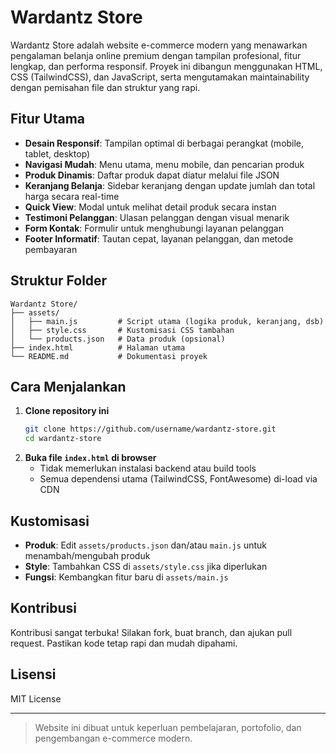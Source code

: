 # Wardantz Store

Wardantz Store adalah website e-commerce modern yang menawarkan pengalaman belanja online premium dengan tampilan profesional, fitur lengkap, dan performa responsif. Proyek ini dibangun menggunakan HTML, CSS (TailwindCSS), dan JavaScript, serta mengutamakan maintainability dengan pemisahan file dan struktur yang rapi.

## Fitur Utama
- **Desain Responsif**: Tampilan optimal di berbagai perangkat (mobile, tablet, desktop)
- **Navigasi Mudah**: Menu utama, menu mobile, dan pencarian produk
- **Produk Dinamis**: Daftar produk dapat diatur melalui file JSON
- **Keranjang Belanja**: Sidebar keranjang dengan update jumlah dan total harga secara real-time
- **Quick View**: Modal untuk melihat detail produk secara instan
- **Testimoni Pelanggan**: Ulasan pelanggan dengan visual menarik
- **Form Kontak**: Formulir untuk menghubungi layanan pelanggan
- **Footer Informatif**: Tautan cepat, layanan pelanggan, dan metode pembayaran

## Struktur Folder
```
Wardantz Store/
├── assets/
│   ├── main.js         # Script utama (logika produk, keranjang, dsb)
│   ├── style.css       # Kustomisasi CSS tambahan
│   └── products.json   # Data produk (opsional)
├── index.html          # Halaman utama
└── README.md           # Dokumentasi proyek
```

## Cara Menjalankan
1. **Clone repository ini**
   ```bash
   git clone https://github.com/username/wardantz-store.git
   cd wardantz-store
   ```
2. **Buka file `index.html` di browser**
   - Tidak memerlukan instalasi backend atau build tools
   - Semua dependensi utama (TailwindCSS, FontAwesome) di-load via CDN

## Kustomisasi
- **Produk**: Edit `assets/products.json` dan/atau `main.js` untuk menambah/mengubah produk
- **Style**: Tambahkan CSS di `assets/style.css` jika diperlukan
- **Fungsi**: Kembangkan fitur baru di `assets/main.js`

## Kontribusi
Kontribusi sangat terbuka! Silakan fork, buat branch, dan ajukan pull request. Pastikan kode tetap rapi dan mudah dipahami.

## Lisensi
MIT License

---

> Website ini dibuat untuk keperluan pembelajaran, portofolio, dan pengembangan e-commerce modern.
